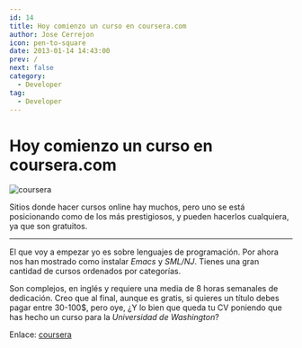 ```yaml
---
id: 14
title: Hoy comienzo un curso en coursera.com
author: Jose Cerrejon
icon: pen-to-square
date: 2013-01-14 14:43:00
prev: /
next: false
category:
  - Developer
tag:
  - Developer
---
```


# Hoy comienzo un curso en coursera.com

![coursera](/images/coursera.jpg)

Sitios donde hacer cursos online hay muchos, pero uno se está posicionando como de los más prestigiosos, y pueden hacerlos cualquiera, ya que son gratuitos.

- - -

El que voy a empezar yo es sobre lenguajes de programación. Por ahora nos han mostrado como instalar *Emacs* y *SML/NJ*. Tienes una gran cantidad de cursos ordenados por categorías.

Son complejos, en inglés y requiere una media de 8 horas semanales de dedicación. Creo que al final, aunque es gratis, si quieres un título debes pagar entre 30-100$, pero oye, ¿Y lo bien que queda tu CV poniendo que has hecho un curso para la *Universidad de Washington*?

Enlace: [coursera](https://www.coursera.org/category/cs-programming)